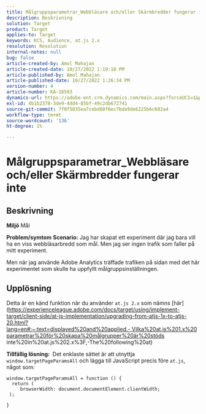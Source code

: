 ```yaml
---
title: Målgruppsparametrar_Webbläsare och/eller Skärmbredder fungerar inte
description: Beskrivning
solution: Target
product: Target
applies-to: Target
keywords: KCS, Audience, at.js 2.x
resolution: Resolution
internal-notes: null
bug: false
article-created-by: Amol Mahajan
article-created-date: 10/27/2022 1:19:10 PM
article-published-by: Amol Mahajan
article-published-date: 10/27/2022 1:26:34 PM
version-number: 4
article-number: KA-16593
dynamics-url: https://adobe-ent.crm.dynamics.com/main.aspx?forceUCI=1&pagetype=entityrecord&etn=knowledgearticle&id=20c534f0-f955-ed11-bba2-6045bd006793
exl-id: 4b1b2378-3de9-4dd4-85bf-49c2db672741
source-git-commit: 7f0f5035ea7cebd60f6ec7bda9de6225b6c602a4
workflow-type: tm+mt
source-wordcount: '136'
ht-degree: 1%

---
```


# Målgruppsparametrar_Webbläsare och/eller Skärmbredder fungerar inte

## Beskrivning

<b>Miljö</b>
Mål


<b>Problem/symtom</b>
<b>Scenario:</b> Jag har skapat ett experiment där jag bara vill ha en viss webbläsarbredd som mål. Men jag ser ingen trafik som faller på mitt experiment.

Men när jag använde Adobe Analytics träffade trafiken på sidan med det här experimentet som skulle ha uppfyllt målgruppsinställningen.


## Upplösning


Detta är en känd funktion när du använder `at.js 2.x` som nämns [här](https://experienceleague.adobe.com/docs/target/using/implement-target/client-side/at-js-implementation/upgrading-from-atjs-1x-to-atjs-20.html?lang=en#:~:text=displayed%20and%20applied.-,Vilka%20at.js%201.x%20parametrar%20för%20skapa%20målgrupper%20är%20stöds inte%20in%20at.js%202.x%3F,-The%20following%20at)

<b>Tillfällig lösning:</b> 
Det enklaste sättet är att utnyttja `window.targetPageParamsAll` och lägga till JavaScript precis före `at.js`, något som:




```
window.targetPageParamsAll = function () {
  return (
     browserWidth: document.documentElement.clientWidth;
 );
```


`}`
